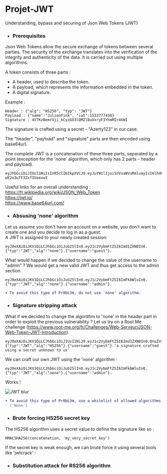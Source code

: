# Projet-JWT
Understanding, bypass and securing of Json Web Tokens (JWT)

* ### Prerequisites
Json Web Tokens allow the secure exchange of tokens between several parties. The security of the exchange translates into the verification of the integrity and authenticity of the data. It is carried out using multiple algorithms.

A token consists of three parts :
- A header, used to describe the token.
- A payload, which represents the information embedded in the token.
- A digital signature.

Example :
```
Header : {"alg": "HS256", "typ": "JWT"}
Payload : {"name":"JulienFink", "iat":1533777438}
Signature : 4V7KzBemrVji_kCyzGO3lQMZlBuVxryF3YhmMIr4kWI
```

The signature is crafted using a secret - "Azerty123" in our case.

The "header", "payload" and "signature" parts are then encoded using base64url.

The complete JWT is a concatenation of these three parts, separated by a point (exception for the 'none' algorithm, which only has 2 parts - header and payload).

```
eyJhbGciOiJIUzI1NiIsInR5cCI6IkpXVCJ9.eyJuYW1lIjoiSnVsaWVuRmluayIsImlhdCI6MTUzMzc3NzQzOH0.KJFzGjs_75Q56mY9QXqpEKU-wE2o3ufF3ZxfIUaexwI
```

Useful links for an overall understanding :
<br/> https://fr.wikipedia.org/wiki/JSON_Web_Token
<br/> https://jwt.io/
<br/> https://www.base64url.com/

* ### Absusing 'none' algorithm

Let us assume you don't have an account on a website, you don't want to create one and you decide to log in as a guest.
<br/> A JWT is assigned to your newly created session:

```
eyJ0eXAiOiJKV1QiLCJhbGciOiJub25lIn0.eyJ1c2VybmFtZSI6Imd1ZXN0In0.
{"typ":"JWT","alg":"none"}.{"username":"guest"}.
```

What would happen if we decided to change the value of the username to "admin" ? We would get a new valid JWT and thus get access to the admin section.

```
eyJ0eXAiOiJKV1QiLCJhbGciOiJub25lIn0.eyJ1c2VybmFtZSI6ImFkbWluIn0.
{"typ":"JWT","alg":"none"}.{"username":"admin"}.
```

```diff
+ To avoid this type of Pr0bL3m, do not use 'none' algorithm.
```

* ### Signature stripping attack

What if we decided to change the algorithm to 'none' in the header part in order to exploit the previous vulnerability ? Let us try on a Root Me challenge (https://www.root-me.org/fr/Challenges/Web-Serveur/JSON-Web-Token-JWT-Introduction).

```
eyJ0eXAiOiJKV1QiLCJhbGciOiJIUzI1NiJ9.eyJ1c2VybmFtZSI6Imd1ZXN0In0.OnuZnYMdetcg7AWGV6WURn8CFSfas6AQej4V9M13nsk
{"typ":"JWT","alg":"HS256"}.{"username":"guest"}.'a signature crafted using a secret unknown to us'
```

We can craft our own JWT using the 'none' algorithm :
```
eyJ0eXAiOiJKV1QiLCJhbGciOiJub25lIn0.eyJ1c2VybmFtZSI6ImFkbWluIn0.
{"typ":"JWT","alg":"none"}.{"username":"admin"}.
```

Works !

![JWT blur](https://user-images.githubusercontent.com/64968597/135341742-d1aae0d8-deaa-4a66-9202-85529e982067.png)

```diff
+ To avoid this type of Pr0bL3m, use a whitelist of allowed algorithms. ['HS256']
- ['None']
```

* ### Brute forcing HS256 secret key

The HS256 algorithm uses a secret value to define the signature like so :
```
HMACSHA256(concatenation, 'my_very_secret_key')
```
If the secret key is weak enough, we can brute force it using several tools like 'jwtcrack' :



* ### Substitution attack for RS256 algorithm
